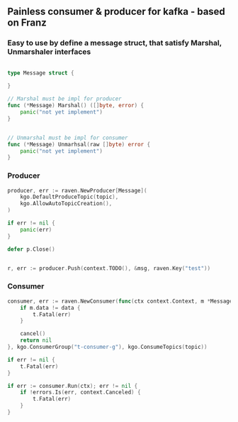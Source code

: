 ## Painless consumer & producer for kafka - based on Franz

### Easy to use by define a message struct, that satisfy Marshal, Unmarshaler interfaces

```go

type Message struct {
	
}

// Marshal must be impl for producer
func (*Message) Marshal() ([]byte, error) {
	panic("not yet implement")
}


// Unmarshal must be impl for consumer
func (*Message) Unmarhsal(raw []byte) error {
    panic("not yet implement")
}

```

### Producer

```go
producer, err := raven.NewProducer[Message](
    kgo.DefaultProduceTopic(topic),
    kgo.AllowAutoTopicCreation(),
)

if err != nil {
    panic(err)
}

defer p.Close()


r, err := producer.Push(context.TODO(), &msg, raven.Key("test"))
```

### Consumer

```go
consumer, err := raven.NewConsumer(func(ctx context.Context, m *Message) error {
    if m.data != data {
        t.Fatal(err)
    }

    cancel()
    return nil
}, kgo.ConsumerGroup("t-consumer-g"), kgo.ConsumeTopics(topic))

if err != nil {
    t.Fatal(err)
}

if err := consumer.Run(ctx); err != nil {
    if !errors.Is(err, context.Canceled) {
        t.Fatal(err)
    }
}
```